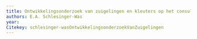 ```yaml
---
title: Ontwikkelingsonderzoek van zuigelingen en kleuters op het consultatiebureau
authors: E.A. Schlesinger-Was
year: 
Citekey: schlesinger-wasOntwikkelingsonderzoekVanZuigelingen
---
```


